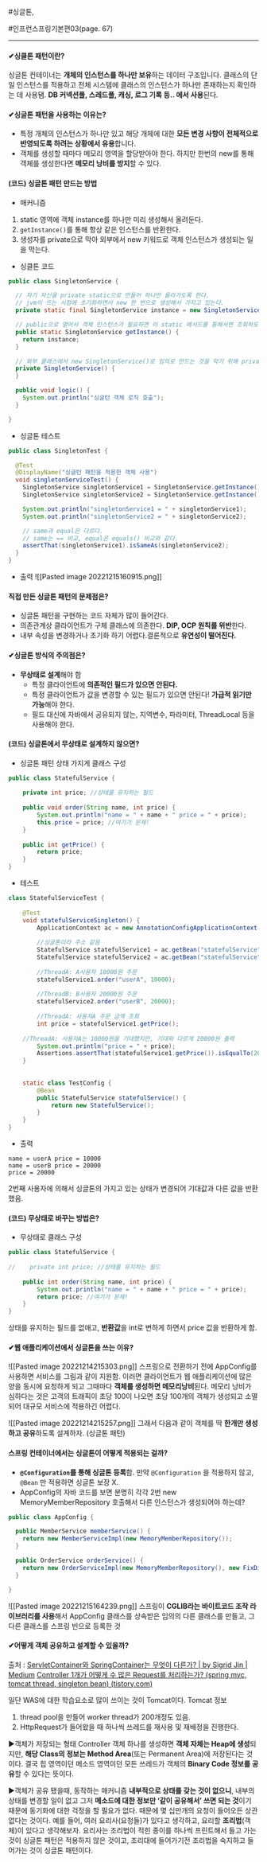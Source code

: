 #싱글톤, 

#인프런스프링기본편03(page. 67)

----
#### ✔싱클톤 패턴이란?
 싱글톤 컨테이너는 **개체의 인스턴스를 하나만 보유**하는 데이터 구조입니다. 클래스의 단일 인스턴스를 적용하고 전체 시스템에 클래스의 인스턴스가 하나만 존재하는지 확인하는 데 사용됌.  **DB 커넥션풀, 스레드풀, 캐싱, 로그 기록 등.. 에서 사용**된다.


#### ✔싱글톤 패턴을 사용하는 이유는?
- 특정 개체의 인스턴스가 하나만 있고 해당 개체에 대한 **모든 변경 사항이 전체적으로 반영되도록 하려는 상황에서 유용**합니다.
- 객체를 생성할 때마다 메모리 영역을 할당받아야 한다. 하지만 한번의 new를 통해 객체를 생성한다면 **메모리 낭비를 방지**할 수 있다.


#### (코드) 싱글톤 패턴 만드는 방법
- 매커니즘
1) static 영역에 객체 instance를 하나만 미리 생성해서 올려둔다.
2) `getInstance()`를 통해 항상 같은 인스턴스를 반환한다.
3) 생성자를 private으로 막아 외부에서 new 키워드로 객체 인스턴스가 생성되는 일을 막는다.

- 싱클톤 코드
```java
public class SingletonService {

  // 자기 자신을 private static으로 만들어 하나만 올라가도록 한다.
  // jvm이 뜨는 시점에 초기화하면서 new 한 번으로 생성해서 가지고 있는다.
  private static final SingletonService instance = new SingletonService();

  // public으로 열어서 객체 인스턴스가 필요하면 이 static 메서드를 통해서면 조회하도록 허용한다.
  public static SingletonService getInstance() {
    return instance;
  }

  // 외부 클래스에서 new SingletonService()로 임의로 만드는 것을 막기 위해 private 생성자를 만든다.
  private SingletonService() {
  }

  public void logic() {
    System.out.println("싱글턴 객체 로직 호출");
  }

}
```

- 싱글톤 테스트
```java
public class SingletonTest {

  @Test
  @DisplayName("싱글턴 패턴을 적용한 객체 사용")
  void singletonServiceTest() {
    SingletonService singletonService1 = SingletonService.getInstance();
    SingletonService singletonService2 = SingletonService.getInstance();

    System.out.println("singletonService1 = " + singletonService1);
    System.out.println("singletonService2 = " + singletonService2);

    // same과 equal은 다르다.
    // same는 == 비교, equal은 equals() 비교와 같다.
    assertThat(singletonService1).isSameAs(singletonService2);
  }
}
```

- 출력
![[Pasted image 20221215160915.png]]


#### 직접 만든 싱글톤 패턴의 문제점은?
- 싱글톤 패턴을 구현하는 코드 자체가 많이 들어간다.  
- 의존관계상 클라이언트가 구체 클래스에 의존한다. **DIP, OCP 원칙를 위반**한다.  
- 내부 속성을 변경하거나 초기화 하기 어렵다.결론적으로 **유연성이 떨어진다.**


#### ✔싱글톤 방식의 주의점은?
- **무상태로 설계**해야 함
    - 특정 클라이언트에 **의존적인 필드가 있으면 안된다.** 
    - 특정 클라이언트가 값을 변경할 수 있는 필드가 있으면 안된다! **가급적 읽기만 가능**해야 한다.  
    - 필드 대신에 자바에서 공유되지 않는, 지역변수, 파라미터, ThreadLocal 등을 사용해야 한다.  


#### (코드) 싱글톤에서 무상태로 설계하지 않으면?
- 싱글톤 패턴 상태 가지게 클래스 구성
```java
public class StatefulService {  
  
    private int price; //상태를 유지하는 필드  
  
    public void order(String name, int price) {  
        System.out.println("name = " + name + " price = " + price);  
        this.price = price; //여기가 문제!  
    }  
  
    public int getPrice() {  
        return price;  
    }  
}
```

- 테스트
```java
class StatefulServiceTest {  
  
    @Test  
    void statefulServiceSingleton() {  
        ApplicationContext ac = new AnnotationConfigApplicationContext(TestConfig.class);  
  
        //싱글톤이라 주소 같음  
        StatefulService statefulService1 = ac.getBean("statefulService", StatefulService.class);  
        StatefulService statefulService2 = ac.getBean("statefulService", StatefulService.class);  
  
        //ThreadA: A사용자 10000원 주문  
        statefulService1.order("userA", 10000);  
  
        //ThreadB: B사용자 20000원 주문  
        statefulService2.order("userB", 20000);  
  
        //ThreadA: 사용자A 주문 금액 조회  
        int price = statefulService1.getPrice();  
  
    //ThreadA: 사용자A는 10000원을 기대했지만, 기대와 다르게 20000원 출력  
        System.out.println("price = " + price);  
        Assertions.assertThat(statefulService1.getPrice()).isEqualTo(20000);  
    }  
  
  
    static class TestConfig {  
        @Bean  
        public StatefulService statefulService() {  
            return new StatefulService();  
        }  
    }  
}
```

- 출력
```
name = userA price = 10000
name = userB price = 20000
price = 20000
```
 2번째 사용자에 의해서 싱글톤의 가지고 있는 상태가 변경되어 기대값과 다른 값을 반환했음.


#### (코드) 무상태로 바꾸는 방법은?
 - 무상태로 클래스 구성
```java
public class StatefulService {  
  
//    private int price; //상태를 유지하는 필드  
  
    public int order(String name, int price) {  
        System.out.println("name = " + name + " price = " + price);  
        return price; //여기가 문제!  
    }  
}
```
 상태를 유지하는 필드를 없애고, **반환값**을 int로 변하게 하면서 price 값을 반환하게 함.


#### ✔웹 애플리케이션에서 싱글톤을 쓰는 이유?
![[Pasted image 20221214215303.png]]
 스프링으로 전환하기 전에 AppConfig를 사용하면 서비스를 그림과 같이 지원함. 이러면 클라이언트가 웹 애플리케이션에 많은 양을 동시에 요청하게 되고 그때마다 **객체를 생성하면 메모리낭비**된다.
 메모리 낭비가 심하다는 것은 고객의 트래픽이 초당 100이 나오면 초당 100개의 객체가 생성되고 소멸되어 대규모 서비스에 적용하긴 어렵다.


![[Pasted image 20221214215257.png]]
 그래서 다음과 같이 객체를 딱 **한개만 생성하고 공유**하도록 설계하자. (싱글톤 패턴)


#### 스프링 컨테이너에서는 싱글톤이 어떻게 적용되는 걸까?
- **`@Configuration`를 통해 싱글톤 등록**함. 만약 `@Configuration` 을 적용하지 않고, `@Bean` 만 적용하면 싱글톤 보장 X.
- AppConfig의 자바 코드를 보면 분명히 각각 2번 new MemoryMemberRepository 호출해서 다른 인스턴스가 생성되어야 하는데?

```java
public class AppConfig {

  public MemberService memberService() {
    return new MemberServiceImpl(new MemoryMemberRepository());
  }

  public OrderService orderService() {
    return new OrderServiceImpl(new MemoryMemberRepository(), new FixDiscountPolicy());
  }

}
```

![[Pasted image 20221215164239.png]]
 스프링이 **CGLIB라는 바이트코드 조작 라이브러리를 사용**해서 AppConfig 클래스를 상속받은 임의의 다른 클래스를 만들고, 그 다른 클래스를 스프링 빈으로 등록한 것  


#### ✔어떻게 객체 공유하고 설계할 수 있을까?
출처 : [ServletContainer와 SpringContainer는 무엇이 다른가? | by Sigrid Jin | Medium](https://jypthemiracle.medium.com/servletcontainer%EC%99%80-springcontainer%EB%8A%94-%EB%AC%B4%EC%97%87%EC%9D%B4-%EB%8B%A4%EB%A5%B8%EA%B0%80-626d27a80fe5)
[Controller 1개가 어떻게 수 많은 Request를 처리하는가? (spring mvc, tomcat thread, singleton bean) (tistory.com)](https://jeong-pro.tistory.com/204)

일단 WAS에 대한 학습요소로 많이 쓰이는 것이 Tomcat이다.
Tomcat 정보
1) thread pool을 만들어 worker thread가 200개정도 있음.
2) HttpRequest가 들어왔을 때 하나씩 쓰레드를 재사용 및 재배정을 진행한다.

▶객체가 저장되는 형태
Controller 객체 하나를 생성하면 **객체 자체는 Heap에 생성**되지만, **해당 Class의 정보는 Method Area**(또는 Permanent Area)에 저장된다는 것이다. 결국 힙 영역이던 메소드 영역이던 모든 쓰레드가 객체의 **Binary Code 정보를 공유**할 수 있다는 뜻이다. 

▶객체가 공유 됐을때, 동작하는 매커니즘
**내부적으로 상태를 갖는 것이 없으니**, 내부의 상태를 변경할 일이 없고 그저 **메소드에 대한 정보만 ‘같이 공유해서’ 쓰면 되는 것**이기 때문에 동기화에 대한 걱정을 할 필요가 없다. 때문에 몇 십만개의 요청이 들어오든 상관없다는 것이다.
예를 들어, 여러 요리사(요청들)가 있다고 생각하고, 요리할 **조리법**(객체)이 있다고 생각해보자. 요리사는 조리법이 적힌 종이를 하나씩 프린트해서 들고 가는 것이 싱글톤 패턴은 적용하지 않은 것이고, 조리대에 들어가기전 조리법을 숙지하고 들어가는 것이 싱글톤 패턴이다.


